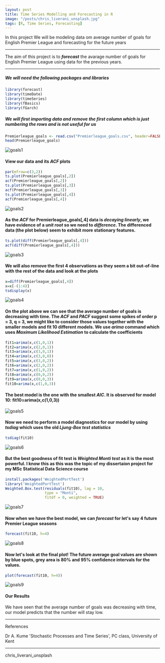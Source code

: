 ```yaml
---
layout: post
title: Time Series Modelling and Forecasting in R
image: "/posts/chris_liverani_unsplash.jpg"
tags: [R, Time Series, Forecasting]
---
```

In this project We will be modeling data om average number of goals for English Premier League and forecasting for the future years

---

The aim of this project is to ***forecast*** the avarage number of goals for English Premier League using data for the previous years. 

---

##### We will need the following packages and libraries

```r
library(forecast)
library(timeDate)
library(timeSeries)
library(fBasics)
library(fGarch)
```
##### We will first importing data and remove the first column which is just numbering the rows and is not useful for us

```r
Premierleague_goals <- read.csv("Premierleague_goals.csv", header=FALSE, comment.char="#")[,-1]
head(Premierleague_goals)

```
![goals1](/img/posts/goals1.png "goals1")

#### View our data and its ***ACF*** plots

```r
par(mfrow=c(3,2))
ts.plot(Premierleague_goals[,2])
acf(Premierleague_goals[,2])
ts.plot(Premierleague_goals[,3])
acf(Premierleague_goals[,3])
ts.plot(Premierleague_goals[,4])
acf(Premierleague_goals[,4])
```
![goals2](/img/posts/goals2.png "goals2")

#### As the ***ACF*** for Premierleague_goals[,4] data is ***decaying linearly***, we have evidence of a ***unit root*** so we need to ***difference***. The differenced data (the plot below) seem to exhibit more stationary features. 

```r
ts.plot(diff(Premierleague_goals[,4]))
acf(diff(Premierleague_goals[,4]))
```

![goals3](/img/posts/goals3.png "goals3")

#### We will also remove the first 4 observations as they seem a bit out-of-line with the rest of the data and look at the plots

```r
x=diff(Premierleague_goals[,4])
x=x[-(1:4)]
tsdisplay(x)
```
![goals4](/img/posts/goals4.png "goals4")

#### On the plot above we can see that the average number of goals is decreasing with time. The ***ACF*** and ***PACF*** suggest some spikes of order p = 3, q = 3, we might like to consider those values together with the smaller models and fit 10 different models. We use ***arima*** command which uses ***Maximum Likelihood Estimation*** to calculate the coefficients

```r
fit1=arima(x,c(1,0,1))
fit2=arima(x,c(2,0,1))
fit3=arima(x,c(3,0,1))
fit4=arima(x,c(3,0,0))
fit5=arima(x,c(3,0,2))
fit6=arima(x,c(2,0,2))
fit7=arima(x,c(1,0,2))
fit8=arima(x,c(0,0,2))
fit9=arima(x,c(0,0,3))
fit10=arima(x,c(1,0,3))
```

#### The best model is the one with the smallest ***AIC***. It is observed for model 10: fit10=arima(x,c(1,0,3))

![goals5](/img/posts/goals5.png "goals5")

#### Now we need to perform a model diagnostics for our model by using ***tsdiag*** which uses the old ***Ljung-Box test statistics***

```r
tsdiag(fit10)
```
![goals6](/img/posts/goals6.png "goals6")

#### But the best goodness of fit test is ***Weighted Monti test*** as it is the most powerful. I know this as this was the topic of my dissertaion project for my MSc Statistical Data Science course

```r
install.packages('WeightedPortTest')
library('WeightedPortTest')
Weighted.Box.test(residuals(fit10), lag = 10, 
                  type = "Monti",
                  fitdf = 0, weighted = TRUE)
```
![goals7](/img/posts/goals7.png "goals7")

#### Now when we have the best model, we can ***forecast*** for let's say 4 future Premier League seasons

```r
forecast(fit10, h=4)
```

![goals8](/img/posts/goals8.png "goals8")

#### Now let's look at the final plot! The future average goal values are shown by blue spots, grey area is 80% and 95% confidence intervals for the values.

```r
plot(forecast(fit10, h=4))
```
![goals9](/img/posts/goals9.png "goals9")

#### Our Results 

We have seen that the average number of goals was decreasing with time, our model predicts that the number will stay low.

---

References

Dr A. Kume 'Stochastic Processes and Time Series', PC class, University of Kent

---

chris_liverani_unsplash



